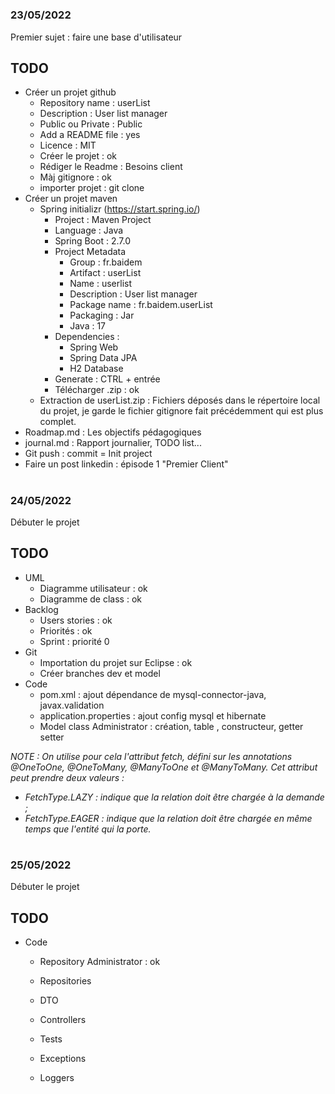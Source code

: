 #
### 23/05/2022
Premier sujet : faire une base d'utilisateur
## TODO
- Créer un projet github
    - Repository name   : userList
    - Description       : User list manager
    - Public ou Private : Public
    - Add a README file : yes
    - Licence           : MIT
    - Créer le projet   : ok
    - Rédiger le Readme : Besoins client
    - Màj gitignore     : ok
    - importer projet   : git clone 
- Créer un projet maven
    - Spring initializr (https://start.spring.io/)
        - Project           : Maven Project
        - Language          : Java
        - Spring Boot       : 2.7.0
        - Project Metadata  
            - Group         : fr.baidem
            - Artifact      : userList
            - Name          : userlist
            - Description   : User list manager
            - Package name  : fr.baidem.userList
            - Packaging     : Jar
            - Java          : 17
        - Dependencies      :
            - Spring Web
            - Spring Data JPA
            - H2 Database
        - Generate          : CTRL + entrée
        - Télécharger .zip  : ok
    - Extraction de userList.zip
        : Fichiers déposés dans le répertoire local du projet, je garde le fichier gitignore fait précédemment qui est plus complet.
- Roadmap.md                : Les objectifs pédagogiques        
- journal.md                : Rapport journalier, TODO list...
- Git push                  : commit = Init project
- Faire un post linkedin    : épisode 1 "Premier Client"

#

### 24/05/2022
Débuter le projet
## TODO
- UML
    - Diagramme utilisateur : ok
    - Diagramme de class : ok
- Backlog
    - Users stories : ok
    - Priorités : ok
    - Sprint : priorité 0
- Git
    - Importation du projet sur Eclipse : ok
    - Créer branches dev et model
- Code
    - pom.xml : ajout dépendance de mysql-connector-java, javax.validation
    - application.properties : ajout config mysql et hibernate
    - Model class Administrator : création, table , constructeur, getter setter
    
_NOTE : On utilise pour cela l'attribut fetch, défini sur les annotations @OneToOne, @OneToMany, @ManyToOne et @ManyToMany. Cet attribut peut prendre deux valeurs :_
- _FetchType.LAZY : indique que la relation doit être chargée à la demande ;_
- _FetchType.EAGER : indique que la relation doit être chargée en même temps que l'entité qui la porte._

# 

### 25/05/2022
Débuter le projet
## TODO
- Code
	- Repository Administrator : ok
	
    - Repositories
    - DTO
    - Controllers
    - Tests
    - Exceptions
    - Loggers


